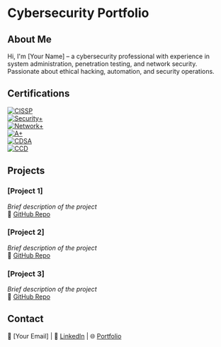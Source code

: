 # Cybersecurity Portfolio  

## About Me  
Hi, I'm [Your Name] – a cybersecurity professional with experience in system administration, penetration testing, and network security. Passionate about ethical hacking, automation, and security operations.  

## Certifications  
[![CISSP](https://img.shields.io/badge/ISC2-CISSP-blue)](https://www.isc2.org/certifications/cissp)  
[![Security+](https://img.shields.io/badge/CompTIA-Security%2B-red)](https://www.comptia.org/certifications/security)  
[![Network+](https://img.shields.io/badge/CompTIA-Network%2B-blue)](https://www.comptia.org/certifications/network)  
[![A+](https://img.shields.io/badge/CompTIA-A%2B-gray)](https://www.comptia.org/certifications/a)  
[![CDSA](https://img.shields.io/badge/CDSA-Certified-green)](#)  
[![CCD](https://img.shields.io/badge/CCD-Certified-blue)](#)  

## Projects  
### [Project 1]  
*Brief description of the project*  
🔗 [GitHub Repo](#)  

### [Project 2]  
*Brief description of the project*  
🔗 [GitHub Repo](#)  

### [Project 3]  
*Brief description of the project*  
🔗 [GitHub Repo](#)  

## Contact  
📧 [Your Email] | 🔗 [LinkedIn](#) | 🌐 [Portfolio](#)  
